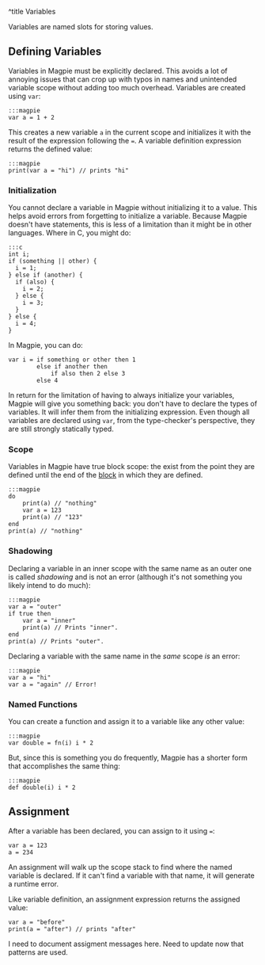 ^title Variables

Variables are named slots for storing values.

## Defining Variables

Variables in Magpie must be explicitly declared. This avoids a lot of annoying
issues that can crop up with typos in names and unintended variable scope
without adding too much overhead. Variables are created using `var`:

    :::magpie
    var a = 1 + 2

This creates a new variable `a` in the current scope and initializes it with the
result of the expression following the `=`. A variable definition expression
returns the defined value:

    :::magpie
    print(var a = "hi") // prints "hi"

### Initialization

You cannot declare a variable in Magpie without initializing it to a value. This
helps avoid errors from forgetting to initialize a variable. Because Magpie
doesn't have statements, this is less of a limitation than it might be in other
languages. Where in C, you might do:

    :::c
    int i;
    if (something || other) {
      i = 1;
    } else if (another) {
      if (also) {
        i = 2;
      } else {
        i = 3;
      }
    } else {
      i = 4;
    }

In Magpie, you can do:

    var i = if something or other then 1
            else if another then
                if also then 2 else 3
            else 4

In return for the limitation of having to always initialize your variables,
Magpie will give you something back: you don't have to declare the types of
variables. It will infer them from the initializing expression. Even though all
variables are declared using `var`, from the type-checker's perspective, they
are still strongly statically typed.

### Scope

Variables in Magpie have true block scope: the exist from the point they are defined until the end of the [block](blocks.html) in which they are defined.

    :::magpie
    do
        print(a) // "nothing"
        var a = 123
        print(a) // "123"
    end
    print(a) // "nothing"

### Shadowing

Declaring a variable in an inner scope with the same name as an outer one is called *shadowing* and is not an error (although it's not something you likely intend to do much):

    :::magpie
    var a = "outer"
    if true then
        var a = "inner"
        print(a) // Prints "inner".
    end
    print(a) // Prints "outer".

Declaring a variable with the same name in the *same* scope *is* an error:

    :::magpie
    var a = "hi"
    var a = "again" // Error!

### Named Functions

You can create a function and assign it to a variable like any other value:

    :::magpie
    var double = fn(i) i * 2

But, since this is something you do frequently, Magpie has a shorter form that accomplishes the same thing:

    :::magpie
    def double(i) i * 2

## Assignment

After a variable has been declared, you can assign to it using `=`:

    var a = 123
    a = 234

An assignment will walk up the scope stack to find where the named variable is declared. If it can't find a variable with that name, it will generate a runtime error.

Like variable definition, an assignment expression returns the assigned value:

    var a = "before"
    print(a = "after") // prints "after"

<p class="future">
I need to document assigment messages here. Need to update now that patterns are used.
</p>
